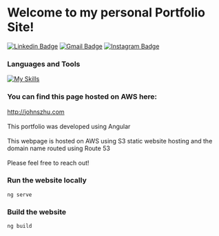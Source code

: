 # Welcome to my personal Portfolio Site!
[![Linkedin Badge](https://img.shields.io/badge/-johnshizhu-blue?style=flat&logo=Linkedin&logoColor=white&link=https://www.linkedin.com/in/johnshizhu/)](https://www.linkedin.com/in/johnshizhu/)
[![Gmail Badge](https://img.shields.io/badge/-johnshizhu-c14438?style=flat&logo=Gmail&logoColor=white&link=mailto:johnshizhu@gmail.com)](mailto:johnshizhu@gmail.com)
[![Instagram Badge](https://img.shields.io/badge/-@johnszhu2-purple?style=flat&logo=instagram&logoColor=white&link=https://instagram.com/johnzhu2/)](https://instagram.com/johnzhu2)
### Languages and Tools
[![My Skills](https://skills.thijs.gg/icons?i=angular,ts,html,css,nodejs)](https://skills.thijs.gg)
<br>
### You can find this page hosted on AWS here: 
http://johnszhu.com
<br><br>
This portfolio was developed using Angular
<br><br>
This webpage is hosted on AWS using S3 static website hosting and the domain name routed using Route 53
<br><br>
Please feel free to reach out!
### Run the website locally
```
ng serve
```
### Build the website
```
ng build
```
